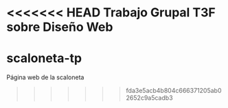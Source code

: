<<<<<<< HEAD
Trabajo Grupal T3F sobre Diseño Web
=======
# scaloneta-tp
Página web de la scaloneta
>>>>>>> fda3e5acb4b804c666371205ab02652c9a5cadb3
